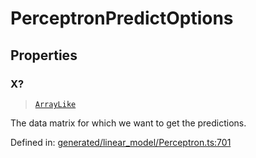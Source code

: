 # PerceptronPredictOptions

## Properties

### X?

> [`ArrayLike`](../types/ArrayLike.md)

The data matrix for which we want to get the predictions.

Defined in:  [generated/linear\_model/Perceptron.ts:701](https://github.com/transitive-bullshit/scikit-learn-ts/blob/92ab806/packages/sklearn/src/generated/linear_model/Perceptron.ts#L701)
